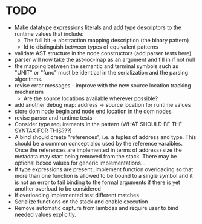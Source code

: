 # TODO
* Make datatype expressions literals and add type descriptors to the runtime values that include:
    * The full bit -> abstraction mapping description (the binary pattern)
    * Id to distinguish between types of equivalent patterns
* validate AST structure in the node constructors (add parser tests here)
* parser will now take the ast-loc-map as an argument and fill in if not null
* the mapping between the semantic and terminal symbols such as "UNIT" or "func" must be
  identical in the serialization and the parsing algorithms.
* revise error messages - improve with the new source location tracking mechanism
    * Are the source locations available wherever possible?
* add another debug map: address -> source location for runtime values
* store dom node begin and node end location in the dom nodes
* revise parser and runtime tests
* Consider type requirements in the pattern (WHAT SHOULD BE THE SYNTAX FOR THIS???)
* A bind should create "references", i.e. a tuples of address and type.
  This should be a common concept also used by the reference varaibles. Once
  the references are implemented in terms of address+size the metadata may start
  being removed from the stack. There may be optional boxed values for generic
  implementations...
* If type expressions are present, Implement function overloading so that more than one function is allowed
  to be bound to a single symbol and it is not an error to fail binding to the formal arguments if there
  is yet another overload to be considered
* If overloading implemented test different matches
* Serialize functions on the stack and enable execution
* Remove automatic capture from lambdas and require user to bind needed values explicitly.
